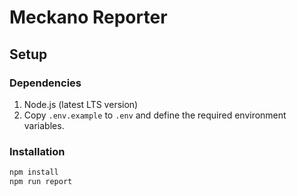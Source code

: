 # Meckano Reporter

## Setup

### Dependencies

1. Node.js (latest LTS version)
2. Copy `.env.example` to `.env` and define the required environment variables.

### Installation

```bash
npm install
npm run report
```

